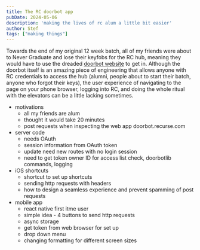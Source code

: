 ```yaml
---
title: The RC doorbot app
pubDate: 2024-05-06
description: 'making the lives of rc alum a little bit easier'
author: Stef
tags: ["making things"]
---
```


Towards the end of my original 12 week batch, all of my friends were about to Never Graduate and lose their keyfobs for the RC hub, meaning they would have to use the dreaded [doorbot website](https://doorbot.recurse.com) to get in. Although the doorbot itself is an amazing piece of engineering that allows anyone with RC credentials to access the hub (alumni, people about to start their batch, anyone who forgot their keys), the user experience of navigating to the page on your phone browser, logging into RC, and doing the whole ritual with the elevators can be a little lacking sometimes. 

- motivations
    - all my friends are alum
    - thought it would take 20 minutes
    - post requests when inspecting the web app doorbot.recurse.com
- server code
    - needs OAuth
    - session information from OAuth token
    - update need new routes with no login session 
    - need to get token owner ID for access list check, doorbotlib commands, logging
- iOS shortcuts
    - shortcut to set up shortcuts
    - sending http requests with headers
    - how to design a seamless experience and prevent spamming of post requests
- mobile app
    - react native first itme user
    - simple idea - 4 buttons to send http requests
    - async storage
    - get token from web browser for set up
    - drop down menu 
    - changing formatting for different screen sizes